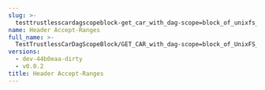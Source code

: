 ```yaml
---
slug: >-
  testtrustlesscardagscopeblock-get_car_with_dag-scope=block_of_unixfs_file_on_a_path_(accept_header)-header_accept-ranges
name: Header Accept-Ranges
full_name: >-
  TestTrustlessCarDagScopeBlock/GET_CAR_with_dag-scope=block_of_UnixFS_file_on_a_path_(Accept_Header)/Header_Accept-Ranges
versions:
  - dev-44b0eaa-dirty
  - v0.0.2
title: Header Accept-Ranges
---
```


